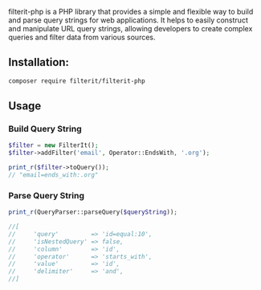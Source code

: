filterit-php is a PHP library that provides a simple and flexible way to build and parse query strings for web applications. It helps to easily construct and manipulate URL query strings, allowing developers to create complex queries and filter data from various sources.

## Installation:
```bash
composer require filterit/filterit-php
```

## Usage
### Build Query String
```php
$filter = new FilterIt();
$filter->addFilter('email', Operator::EndsWith, '.org');

print_r($filter->toQuery());
// "email=ends_with:.org"
```

### Parse Query String
```php
print_r(QueryParser::parseQuery($queryString));

//[
//     'query'         => 'id=equal:10',
//     'isNestedQuery' => false,
//     'column'        => 'id',
//     'operator'      => 'starts_with',
//     'value'         => 'id',
//     'delimiter'     => 'and',
//]
````
